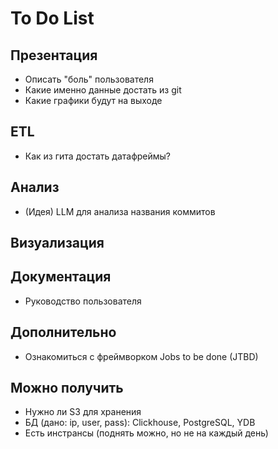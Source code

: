 # To Do List

## Презентация
- Описать "боль" пользователя
- Какие именно данные достать из git
- Какие графики будут на выходе

## ETL
- Как из гита достать датафреймы?

## Анализ

- (Идея) LLM для анализа названия коммитов

## Визуализация

## Документация
- Руководство пользователя

## Дополнительно
- Ознакомиться с фреймворком Jobs to be done (JTBD)

## Можно получить
- Нужно ли S3 для хранения
- БД (дано: ip, user, pass): Clickhouse, PostgreSQL, YDB
- Есть инстрансы (поднять можно, но не на каждый день)
